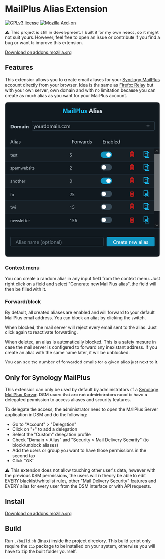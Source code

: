 # MailPlus Alias Extension

[![GPLv3 license](https://img.shields.io/badge/License-GPLv3-blue.svg)](https://github.com/SosthenG/mailplus-alias-extension/blob/master/LICENSE.md)
[![Mozilla Add-on](https://img.shields.io/amo/dw/mailplus-alias)](https://addons.mozilla.org/fr/firefox/addon/mailplus-alias/)

:warning: This project is still in development. I built it for my own needs, so it might not suit yours. However, feel free to open an issue or contribute if you find a bug or want to improve this
extension.

[Download on addons.mozilla.org](https://addons.mozilla.org/fr/firefox/addon/mailplus-alias/)

## Features

This extension allows you to create email aliases for your [Synology MailPlus](https://www.synology.com/fr-fr/dsm/feature/mailplus) account directly from your browser. Idea is the same
as [Firefox Relay](https://relay.firefox.com/) but with your own server, own domain and with no limitation because you can create as much alias as you want for your MailPlus account.

![demo](demo.png)

### Context menu

You can create a random alias in any input field from the context menu. Just right click on a field and select "Generate new MailPlus alias", the field will then be filled with it.

### Forward/block

By default, all created aliases are enabled and will forward to your default MailPlus email address. You can block an alias by clicking the switch.

When blocked, the mail server will reject every email sent to the alias. Just click again to reactivate forwarding.

When deleted, an alias is automatically blocked. This is a safety mesure in case the mail server is configured to forward any inexistant address. If you create an alias with the same name later, it
will be unblocked.

You can see the number of forwarded emails for a given alias just next to it.

## Only for Synology MailPlus

This extension can only be used by default by administrators of a [Synology MailPlus Server](https://www.synology.com/fr-fr/dsm/feature/mailplus). DSM users that are not administrators need to have a
delegated permission to access aliases and security features.

To delegate the access, the administrator need to open the MailPlus Server application in DSM and do the following:

* Go to "Account" > "Delegation"
* Click on "+" to add a delegation
* Select the "Custom" delegation profile
* Check "Domain > Alias" and "Security > Mail Delivery Security" (to block/unblock aliases)
* Add the users or group you want to have those permissions in the second tab
* Click "OK"

:warning: This extension does not allow touching other user's data, however with the previous DSM permissions, the users will in theory be able to edit EVERY blacklist/whitelist rules, other "Mail
Delivery Security" features and EVERY alias for every user from the DSM interface or with API requests.

## Install

[Download on addons.mozilla.org](https://addons.mozilla.org/fr/firefox/addon/mailplus-alias/)

## Build

Run `./build.sh` (linux) inside the project directory. This build script only require the `zip` package to be installed on your system, otherwise you will have to zip the built folder yourself.